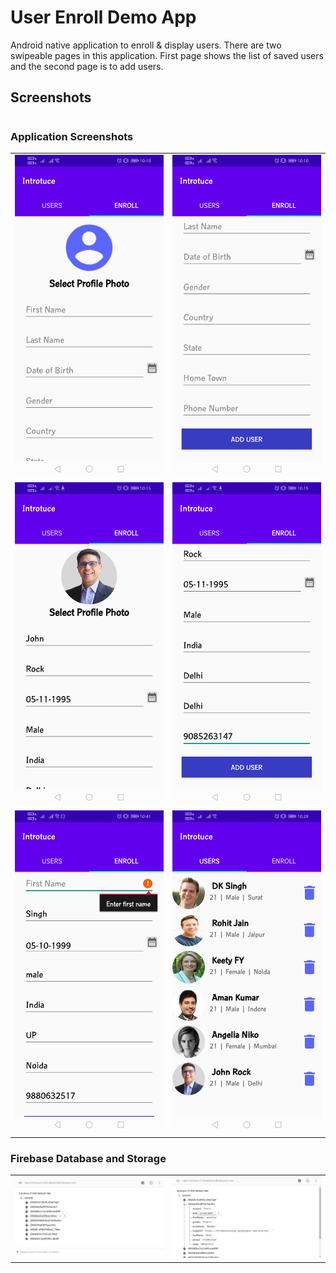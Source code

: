 # User Enroll Demo App
 Android native application to enroll &amp; display users. There are two swipeable pages in this application. First page shows the list of saved users and the second page is to add users.

## Screenshots
#
### Application Screenshots
<table>
  <tr>
    <td><img src="https://github.com/shivang1305/user_enroll_demo_app/blob/master/Screenshots/enroll_frag_1.jpeg"></td>
    <td><img src="https://github.com/shivang1305/user_enroll_demo_app/blob/master/Screenshots/enroll_frag_2.jpeg"></td>
  </tr>
  <tr>
    <td><img src="https://github.com/shivang1305/user_enroll_demo_app/blob/master/Screenshots/user_enroll.jpeg"></td>
    <td><img src="https://github.com/shivang1305/user_enroll_demo_app/blob/master/Screenshots/user_enroll_2.jpeg"></td>
  </tr>
  <tr>
    <td><img src="https://github.com/shivang1305/user_enroll_demo_app/blob/master/Screenshots/enroll_validation.jpeg"></td>
    <td><img src="https://github.com/shivang1305/user_enroll_demo_app/blob/master/Screenshots/users_list.jpeg"></td>
  </tr>
  </table>
  
  ### Firebase Database and Storage
  <table>
  <tr>
    <td><img src="https://github.com/shivang1305/user_enroll_demo_app/blob/master/Screenshots/db.png"></td>
    <td><img src="https://github.com/shivang1305/user_enroll_demo_app/blob/master/Screenshots/db_2.png"></td>
  </tr>
  </table>

